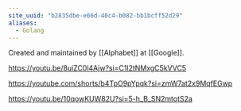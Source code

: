 ```yaml
---
site_uuid: "b2835dbe-e66d-40c4-b082-bb1bcff52d29"
aliases:
  - Golang
---
```


Created and maintained by [[Alphabet]] at [[Google]]. 

https://youtu.be/8uiZC0l4Ajw?si=C1l2tNMxgC5kVVC5

https://youtube.com/shorts/b4TpO9pYpqk?si=zmW7at2x9MqfEGwp

https://youtu.be/10qowKUW82U?si=5-h_B_SN2mtotS2a